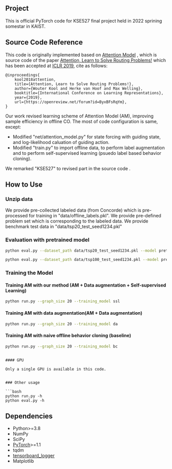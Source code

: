 ## Project

This is official PyTorch code for KSE527 final project held in 2022 sprining somestar in KAIST. 


## Source Code Reference

This code is originally implemented based on  [Attention Model](https://github.com/wouterkool/attention-learn-to-route) , which is source code of the paper   [Attention, Learn to Solve Routing Problems!](https://openreview.net/forum?id=ByxBFsRqYm) which has been accepted at [ICLR 2019](https://iclr.cc/Conferences/2019), cite as follows:

```
@inproceedings{
    kool2018attention,
    title={Attention, Learn to Solve Routing Problems!},
    author={Wouter Kool and Herke van Hoof and Max Welling},
    booktitle={International Conference on Learning Representations},
    year={2019},
    url={https://openreview.net/forum?id=ByxBFsRqYm},
}
```

Our work revised learning scheme of Attention Model (AM), improving sample efficiency in offline CO. The most of code configuration is same, except:

* Modified "net/attention_model.py" for state forcing with guiding state, and log-likelihood caluation of guiding action. 
* Modified "train.py" to import offline data, to perform label augmentation and to perform self-supervised learning (psuedo label based behavior cloning). 

We remarked "KSE527" to revised part in the source code . 


## How to Use

### Unzip data 

We provide pre-collected labeled data (from Concorde) which is pre-processed for training in "data/offline_labels.pkl".
We provide pre-defined problem set which is corresponding to the labeled data. 
We provide benchmark test data in "data/tsp20_test_seed1234.pkl"



### Evaluation with pretrained model

```bash
python eval.py --dataset_path data/tsp20_test_seed1234.pkl --model pretrained ours/tsp20/epoch-99.pt
```

```bash
python eval.py --dataset_path data/tsp100_test_seed1234.pkl --model pretrained ours/tsp100/epoch-99.pt
```

### Training the Model

#### Training AM with our method (AM + Data augmentation + Self-supervised Learning) 

```bash
python run.py --graph_size 20 --training_model ssl 
```

#### Training AM with data augmentation(AM + Data augmentation) 

```bash
python run.py --graph_size 20 --training_model da
```

#### Training AM with naive offline behavior cloning (baseline) 

```bash
python run.py --graph_size 20 --training_model bc
```

```

#### GPU

Only a single GPU is available in this code. 


### Other usage

```bash
python run.py -h
python eval.py -h
```



## Dependencies

* Python>=3.8
* NumPy
* SciPy
* [PyTorch](http://pytorch.org/)>=1.1
* tqdm
* [tensorboard_logger](https://github.com/TeamHG-Memex/tensorboard_logger)
* Matplotlib 

